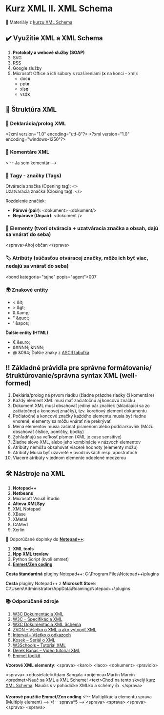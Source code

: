 # Kurz XML II. XML Schema
:briefcase: Materiály z [kurzu XML Schema](https://www.it-academy.sk/kurz/xml-ii-xml-scheme/)

## :heavy_check_mark: Využitie XML a XML Schema
1. **Protokoly a webové služby (SOAP)**
2. SVG
3. RSS
4. Google služby
5. Microsoft Office a ich súbory s rozšíreniami (**x** na konci - xml):
   - doc**x**
   - ppt**x**
   - xls**x**
   - vsd**x**

## :evergreen_tree: Štruktúra XML

### :closed_book: Deklarácia/prolog XML
\<?xml version="1.0" encoding="utf-8"?>
\<?xml version="1.0" encoding="windows-1250"?>

### :speech_balloon: Komentáre XML
\<!-- Ja som komentár -->

### :safety_pin: Tagy - značky (Tags)
Otváracia značka (Opening tag): <>	
Uzatvaracia značka (Closing tag): </>

Rozdelenie značiek:
- **Párové (pair)**: \<dokument> \<dokument/>
- **Nepárové (Unpair)**: \<dokument />

### :blue_book: Elementy (tvorí otváracia + uzatváracia značka a obsah, dajú sa vnárať do seba)
\<sprava>Ahoj občan \</sprava>

### :label: Atribúty (súčasťou otváracej značky, môže ich byť viac, nedajú sa vnárať do seba)
\<bond kategoria="tajne" popis="agent">007</bond>

### :earth_africa: Znakové entity
- &lt;   \&lt;
- &gt;   \&gt;
- &amp;  \&amp;
- &quot; \&quot;
- &apos; \&apos;

**Ďalšie entity (HTML)**
- &euro; \&euro;
- &#NNN; \&NNN;
- &#064; \&064;
Ďalšie znaky z [ASCII tabuľka](https://sk.wikipedia.org/wiki/ASCII)

## :bangbang: Základné právidla pre správne formátovanie/štruktúrovanie/správna syntax XML (well-formed)
1. Deklária/prolog na prvom riadku (žiadne prázdne riadky či komentáre)
2. Každý element XML musí mať začiatočnú aj koncovú značku
3. Dokument XML musí obsahovať jediný pár značiek (skladajúci sa zo začiatočnej a koncovej značky), tzv. koreňový element dokumentu
4. Počiatočné a koncové značky každého elementu musia byť riadne vnorené, elementy sa môžu vnárať nie prekrývať
5. Mená elementov musia začínať písmenom alebo podčiarkovník (Môžu obsahovať číslice, pomlčky, bodky)
6. Zohľadňujú sa veľkosť písmen (XML je case sensitive)
7. Žiadne slovo XML, alebo jeho kombinácie v názvoch elementov
8. Atribúty nemôžu obsahovať viaceré hodnoty (elementy môžu)
9. Atribúty Musia byť uzavreté v úvodzovkách resp. apostrofoch
10. Viaceré atribúty v jednom elemente oddelené medzerou


## :hammer_and_wrench: Nástroje na XML
1. **Notepad++**
2. **Netbeans**
3. Microsoft Visual Studio
4. **Altova XMLSpy**
5. XML Notepad
6. XBase
7. XMetal
8. CAMed
9. Xerlin

:memo: Odporúčané doplnky do [**Notepad++**](https://notepad-plus-plus.org/downloads):
1. **XML tools**
2. **Npp XML treview**
3. Python Script 	(kvoli emmet)
4. [**Emmet/Zen coding**](https://emmet.io/)
 
**Cesta štandardná** pluginy Notepad++:
C:\Program Files\Notepad++\plugins
 
**Cesta** pluginy Notepad++ z **Microsoft Store**:
C:\Users\Administrator\AppData\Roaming\Notepad++\plugins

### :books: Odporúčané zdroje
1. [W3C Dokumentácia XML](https://www.w3.org/TR/xml/)
2. [W3C – Špecifikácia XML](http://www.w3.org/XML/)
3. [W3C Dokumentácia XML Schema](https://www.w3.org/TR/xmlschema11-1/)
4. [ZVON – Všetko o XML a ako vytvoriť XML](http://www.zvon.org/) 
5. [Interval – Všetko o odkazoch](http://interval.cz/clanky/slabikar-xml-odkazy/)
6. [Kosek – Seriál o XML](http://www.kosek.cz/clanky/swn-xml/index.html)
7. [W3Schools – Tutorial XML](http://www.w3schools.com/xml/default.asp)
8. [Derek Banas – Video tutorial XML](https://www.youtube.com/watch?v=tAN-1xUsftg&list=PLBB413675AFBDC1F4)
9. [Emmet toolkit](https://emmet.io/)

**Vzorové XML elementy**:
\<sprava></sprava>
\<karol></karol>
\<laco></laco>
\<dokument></dokument>
\<pravidlo></pravidlo>

\<sprava>
\<odosielatel>Adam Sangala</odosielatel>
\<prijemca>Martin Marcin</prijemca>
\<predmet>Nauč sa XML a XML Scheme!</predmet>
\<text>Choď na tento skvelý [kurz XML Schema](https://www.it-academy.sk/kurz/xml-ii-xml-scheme/). Naučís s v pohodičke XMLko a schémy :thumbsup:. </text>
\</sprava>

**Vzorové použitie Emmet/Zen coding**
\<!-- Multiplikácia elementu sprava (Multiply element)  -->
\<!-- sprava*5 -->
\<sprava></sprava>
\<sprava></sprava>
\<sprava></sprava>
\<sprava></sprava>
\<sprava></sprava>


